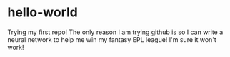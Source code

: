 # hello-world
Trying my first repo!
The only reason I am trying github is so I can write a neural network to help me win my fantasy EPL league!
I'm sure it won't work!
